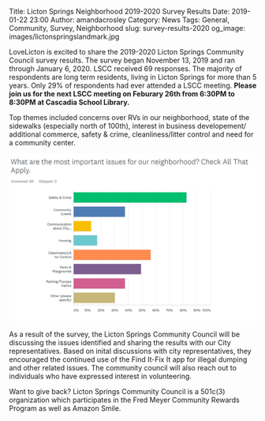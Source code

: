 Title: Licton Springs Neighborhood 2019-2020 Survey Results
Date: 2019-01-22 23:00
Author: amandacrosley
Category: News
Tags: General, Community, Survey, Neighborhood
slug: survey-results-2020
og_image: images/lictonspringslandmark.jpg

LoveLicton is excited to share the 2019-2020 Licton Springs Community Council survey results. The survey began November 13, 2019 and ran through January 6, 2020. LSCC received 69 responses. The majority of respondents are long term residents, living in Licton Springs for more than 5 years. Only 29% of respondents had ever attended a LSCC meeting. <b> Please join us for the next LSCC meeting on Feburary 26th from 6:30PM to 8:30PM at Cascadia School Library. </b> 
 
Top themes included concerns over RVs in our neighborhood, state of the sidewalks (especially north of 100th), interest in business developement/ additional commerce,  safety & crime, cleanliness/litter control and need for a community center. 

[![LSCC Survey Results:Issues](/images/LSCCSurveyIssues.JPG)](/images/LSCCSurveyIssues.JPG)

As a result of the survey, the Licton Springs Community Council will be discussing the issues identified and sharing the results with our City representatives. Based on inital discussions with city representatives, they encouraged the continued use of the Find It-Fix It app for illegal dumping and other related issues. The community council will also reach out to individuals who have expressed interest in volunteering. 
 
Want to give back? Licton Springs Community Council is a 501c(3) organization which participates in the Fred Meyer Community Rewards Program as well as Amazon Smile. 
 
